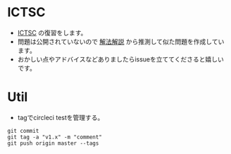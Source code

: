 # ICTSC
- [ICTSC](https://icttoracon.net/) の復習をします。
- 問題は公開されていないので [解法解説](https://blog.icttoracon.net/) から推測して似た問題を作成しています。
- おかしい点やアドバイスなどありましたらissueを立ててくださると嬉しいです。

# Util
- tagでcircleci testを管理する。
```
git commit
git tag -a "v1.x" -m "comment"
git push origin master --tags
```
